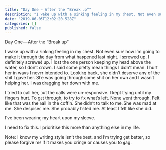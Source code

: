 ```yaml
---
title: "Day One — After the “Break up”"
description: "I wake up with a sinking feeling in my chest. Not even sure how I’m going to make it through the day from what happened last night. I…"
date: "2019-06-03T12:02:20.528Z"
categories: []
published: false
---
```


Day One — After the “Break up”

I wake up with a sinking feeling in my chest. Not even sure how I’m going to make it through the day from what happened last night. I screwed up. I definitely screwed up. I lost the one person keeping my head above the water, so I don’t drown. I said some pretty mean things I didn’t mean. I hurt her in ways I never intended to. Looking back, she didn’t deserve any of the shit I gave her. She was going through some shit on her own and I wasn’t helping her. I was dragging her down with me.

I tried to call her, but the calls were un-responsive. I kept trying until my fingers hurt. To get through, to try to fix what’s left. None went through. Felt like that was the nail in the coffin. She didn’t to talk to me. She was mad at me. She despised me. She probably hated me. At least I felt like she did. 

I’ve been wearing my heart upon my sleeve. 

I need to fix this. I prioritise this more than anything else in my life.

  

Note: I know my writing style isn’t the best, and I’m trying get better, so please forgive me if it makes you cringe or causes you to gag.
